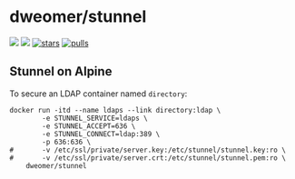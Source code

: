 # dweomer/stunnel
[![](https://images.microbadger.com/badges/image/dweomer/stunnel.svg)](https://microbadger.com/images/dweomer/stunnel "Get your own image badge on microbadger.com") [![](https://images.microbadger.com/badges/version/dweomer/stunnel.svg)](https://microbadger.com/images/dweomer/stunnel "Get your own version badge on microbadger.com") [![stars](https://img.shields.io/docker/stars/dweomer/stunnel.svg?maxAge=2592000)](https://hub.docker.com/r/dweomer/stunnel/) [![pulls](https://img.shields.io/docker/pulls/dweomer/stunnel.svg?maxAge=2592000)](https://hub.docker.com/r/dweomer/stunnel/)

## Stunnel on Alpine
To secure an LDAP container named `directory`:

```
docker run -itd --name ldaps --link directory:ldap \
        -e STUNNEL_SERVICE=ldaps \
        -e STUNNEL_ACCEPT=636 \
        -e STUNNEL_CONNECT=ldap:389 \
        -p 636:636 \
#       -v /etc/ssl/private/server.key:/etc/stunnel/stunnel.key:ro \
#       -v /etc/ssl/private/server.crt:/etc/stunnel/stunnel.pem:ro \
    dweomer/stunnel
```
